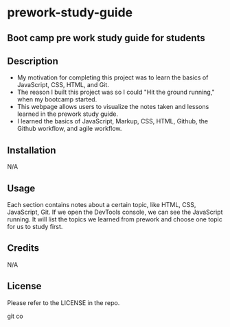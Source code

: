 # prework-study-guide
## Boot camp pre work study guide for students

## Description

- My motivation for completing this project was to learn the basics of JavaScript, CSS, HTML, and Git. 
- The reason I built this project was so I could "Hit the ground running," when my bootcamp started. 
- This webpage allows users to visualize the notes taken and lessons learned in the prework study guide.
- I learned the basics of JavaScript, Markup, CSS, HTML, Github, the Github workflow, and agile workflow. 

## Installation

N/A

## Usage

Each section contains notes about a certain topic, like HTML, CSS, JavaScript, Git. If we open the DevTools console, we can see the JavaScript running. It will list the topics we learned from prework and choose one topic for us to study first.

## Credits

N/A

## License

Please refer to the LICENSE in the repo.



git co